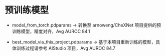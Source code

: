 # 预训练模型
* model_from_torch.pdparams -> 转换至 arnoweng/CheXNet 项目提供的预训练模型，精度对齐，Avg AUROC 84.1

* best_model_via_this_project.pdparams -> 基于本项目重新训练的模型，具体训练过程请参考 AIStudio 项目，Avg AUROC 84.7

